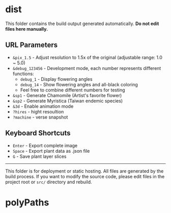 # dist

This folder contains the build output generated automatically. **Do not edit files here manually.**


## URL Parameters

- `&pix_1.5` - Adjust resolution to 1.5x of the original (adjustable range: 1.0 ~ 5.0)
- `&debug_123456` - Development mode, each number represents different functions:
  - `debug_1` - Display flowering angles
  - `debug_14` - Show flowering angles and all-black coloring
  - Feel free to combine different numbers for testing
- `&sp1` - Generate Chamomile (Artist's favorite flower)
- `&sp2` - Generate Myristica (Taiwan endemic species)
- `&3d` - Enable animation mode
- `?hires` - hight resoultion
- `?machine` - verse snapshot

## Keyboard Shortcuts

- `Enter` - Export complete image
- `Space` - Export plant data as .json file
- `G` - Save plant layer slices

---

This folder is for deployment or static hosting. All files are generated by the build process. If you want to modify the source code, please edit files in the project root or `src/` directory and rebuild.

# polyPaths

